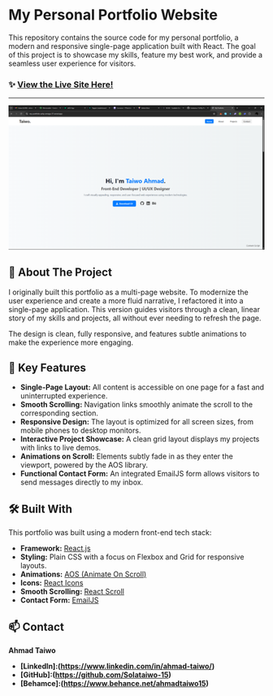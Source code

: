 # My Personal Portfolio Website

This repository contains the source code for my personal portfolio, a modern and responsive single-page application built with React. The goal of this project is to showcase my skills, feature my best work, and provide a seamless user experience for visitors.

### ✨ [View the Live Site Here!](https://my-portfolio-ashy-omega-37.vercel.app/)

---

![Portfolio Screenshot](./public/images/portfolio-preview.png)

## 🚀 About The Project

I originally built this portfolio as a multi-page website. To modernize the user experience and create a more fluid narrative, I refactored it into a single-page application. This version guides visitors through a clean, linear story of my skills and projects, all without ever needing to refresh the page.

The design is clean, fully responsive, and features subtle animations to make the experience more engaging.

## 🌟 Key Features

- **Single-Page Layout:** All content is accessible on one page for a fast and uninterrupted experience.
- **Smooth Scrolling:** Navigation links smoothly animate the scroll to the corresponding section.
- **Responsive Design:** The layout is optimized for all screen sizes, from mobile phones to desktop monitors.
- **Interactive Project Showcase:** A clean grid layout displays my projects with links to live demos.
- **Animations on Scroll:** Elements subtly fade in as they enter the viewport, powered by the AOS library.
- **Functional Contact Form:** An integrated EmailJS form allows visitors to send messages directly to my inbox.

## 🛠️ Built With

This portfolio was built using a modern front-end tech stack:

- **Framework:** [React.js](https://reactjs.org/)
- **Styling:** Plain CSS with a focus on Flexbox and Grid for responsive layouts.
- **Animations:** [AOS (Animate On Scroll)](https://michalsnik.github.io/aos/)
- **Icons:** [React Icons](https://react-icons.github.io/react-icons/)
- **Smooth Scrolling:** [React Scroll](https://github.com/fisshy/react-scroll)
- **Contact Form:** [EmailJS](https://www.emailjs.com/)

## 📫 Contact

**Ahmad Taiwo**

- **[LinkedIn]:(https://www.linkedin.com/in/ahmad-taiwo/)**
- **[GitHub]:(https://github.com/Solataiwo-15)**
- **[Behamce]:(https://www.behance.net/ahmadtaiwo15)**
